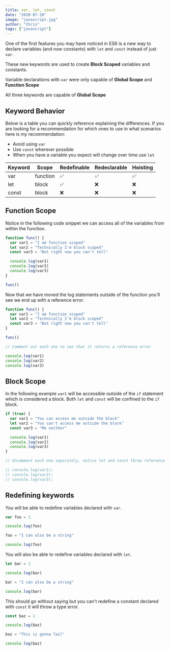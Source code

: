 ```yaml
---
title: var, let, const
date: "2020-07-20"
image: "javascript.jpg"
author: "Chris"
tags: ["javascript"]
---
```


One of the first features you may have noticed in ES6 is a new way to declare variables (and now constants) with `let` and `const` instead of just `var`.

These new keywords are used to create **Block Scoped** variables and constants.

Variable declarations with `var` were only capable of **Global Scope** and **Function Scope**

All three keywords are capable of **Global Scope**

## Keyword Behavior

Below is a table you can quickly reference explaining the differences. If you are looking for a recommendation for which ones to use in what scenarios here is my recommendation:

- Avoid using `var`
- Use `const` wherever possible
- When you have a variable you expect will change over time use `let`

| Keyword | Scope    | Redefinable | Redeclarable | Hoisting |
| ------- | -------- | ----------- | ------------ | -------- |
| var     | function | ✅          | ✅           | ✅       |
| let     | block    | ✅          | ❌           | ❌       |
| const   | block    | ❌          | ❌           | ❌       |

## Function Scope

Notice in the following code snippet we can access all of the variables from within the function.

```js heading="Function Scope"
function func() {
  var var1 = "I am function scoped"
  let var2 = "Technically I'm block scoped"
  const var3 = "But right now you can't tell"

  console.log(var1)
  console.log(var2)
  console.log(var3)
}

func()
```

Now that we have moved the log statements outside of the function you'll see we end up with a reference error.

```js heading="Function Scope Reference Error"
function func() {
  var var1 = "I am function scoped"
  let var2 = "Technically I'm block scoped"
  const var3 = "But right now you can't tell"
}

func()

// Comment out each one to see that it returns a reference error

console.log(var1)
console.log(var2)
console.log(var3)
```

## Block Scope

In the following example `var1` will be accessible outside of the `if` statement which is considered a block. Both `let` and `const` will be confined to the `if` block.

```js heading="Block Scope"
if (true) {
  var var1 = "You can access me outside the block"
  let var2 = "You can't access me outside the block"
  const var3 = "Me neither"

  console.log(var1)
  console.log(var2)
  console.log(var3)
}

// Uncomment each one separately, notice let and const throw reference errors

// console.log(var1);
// console.log(var2);
// console.log(var3);
```

## Redefining keywords

You will be able to redefine variables declared with `var`.

```js heading="Redefining variable declared with var"
var foo = 1

console.log(foo)

foo = "I can also be a string"

console.log(foo)
```

You will also be able to redefine variables declared with `let`.

```js heading="Redefining variable declared with let"
let bar = 1

console.log(bar)

bar = "I can also be a string"

console.log(bar)
```

This should go without saying but you can't redefine a constant declared with `const` it will throw a type error.

```js heading="Failing to redefine constant declared with const"
const baz = 1

console.log(baz)

baz = "This is gonna fail"

console.log(baz)
```
